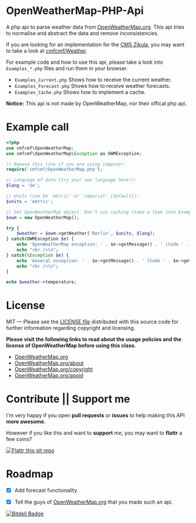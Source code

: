 OpenWeatherMap-PHP-Api
======================
A php api to parse weather data from [OpenWeatherMap.org](http://www.OpenWeatherMap.org). This api tries to normalise and abstract the data and remove inconsistencies.

If you are looking for an implementation for the [CMS Zikula](http://www.zikula.org), you may want to take a look at [cmfcmf/Weather](https://github.com/cmfcmf/Weather).

For example code and how to use this api, please take a look into `Examples_*.php` files and run them in your browser.
- `Examples_Current.php` Shows how to receive the current weather.
- `Examples_Forecast.php` Shows how to receive weather forecasts.
- `Examples_Cache.php` Shows how to implement a cache.

**Notice:** This api is not made by OpenWeatherMap, nor their offical php api.

Example call
============
```php
<?php
use cmfcmf\OpenWeatherMap;
use cmfcmf\OpenWeatherMap\Exception as OWMException;

// Remove this line if you are using composer.
require('cmfcmf/OpenWeatherMap.php');

// Language of data (try your own language here!):
$lang = 'de';

// Units (can be 'metric' or 'imperial' [default]):
$units = 'metric';

// Get OpenWeatherMap object. Don't use caching (take a look into Example_Cache.php to see how it works).
$owm = new OpenWeatherMap();

try {
    $weather = $owm->getWeather('Berlin', $units, $lang);
} catch(OWMException $e) {
    echo 'OpenWeatherMap exception: ' . $e->getMessage() . ' (Code ' . $e->getCode() . ').';
    echo "<br />\n";
} catch(\Exception $e) {
    echo 'General exception: ' . $e->getMessage() . ' (Code ' . $e->getCode() . ').';
    echo "<br />\n";
}

echo $weather->temperature;
```

License
=======
MIT — Please see the [LICENSE file](https://github.com/cmfcmf/OpenWeatherMap-PHP-Api/blob/master/LICENSE) distributed with this source code for further information regarding copyright and licensing.

**Please visit the following links to read about the usage policies and the license of OpenWeatherMap before using this class.**
- [OpenWeatherMap.org](http://www.OpenWeatherMap.org)
- [OpenWeatherMap.org/about](http://www.OpenWeatherMap.org/about)
- [OpenWeatherMap.org/copyright](http://www.OpenWeatherMap.org/copyright)
- [OpenWeatherMap.org/appid](http://www.OpenWeatherMap.org/appid)

Contribute || Support me
========================
I'm very happy if you open **pull requests** or **issues** to help making this API **more awesome**. 

However if you like this and want to **support** _me_, you may want to **flattr** a few coins?

[![Flattr this git repo](http://api.flattr.com/button/flattr-badge-large.png)](https://flattr.com/submit/auto?user_id=cmfcmf&url=https://github.com/cmfcmf/OpenWeatherMap-PHP-Api&title=OpenWeatherMap-PHP-Api&language=&tags=github&category=software) 

Roadmap
=======
- [x] Add forecast functionality
- [x] Tell the guys of [OpenWeatherMap.org](http://www.OpenWeatherMap.org) that you made such an api.


[![Bitdeli Badge](https://d2weczhvl823v0.cloudfront.net/cmfcmf/openweathermap-php-api/trend.png)](https://bitdeli.com/free "Bitdeli Badge")

